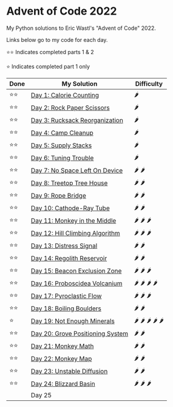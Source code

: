 # Advent of Code 2022

My Python solutions to Eric Wastl's "Advent of Code" 2022.

Links below go to my code for each day.

⭐⭐ Indicates completed parts 1 & 2

⭐ Indicates completed part 1 only



| Done | My Solution                                     | Difficulty                                                       |
|------|-------------------------------------------------|------------------------------------------------------------------|
| ⭐⭐   | [Day 1: Calorie Counting](day01.ipynb)          | :hot_pepper:                                                     |
| ⭐⭐   | [Day 2: Rock Paper Scissors](day02.ipynb)       | :hot_pepper:                                                     |     
| ⭐⭐   | [Day 3: Rucksack Reorganization](day03.ipynb)   | :hot_pepper:                                                     |          
| ⭐⭐   | [Day 4: Camp Cleanup](day04.ipynb)              | :hot_pepper:                                                     |
| ⭐⭐   | [Day 5: Supply Stacks](day05.ipynb)             | :hot_pepper:                                                     |
| ⭐⭐   | [Day 6: Tuning Trouble](day06.ipynb)            | :hot_pepper:                                                     | 
| ⭐⭐   | [Day 7: No Space Left On Device](day07.ipynb)   | :hot_pepper: :hot_pepper:                                        |          
| ⭐⭐   | [Day 8: Treetop Tree House](day08.ipynb)        | :hot_pepper: :hot_pepper:                                        |     
| ⭐⭐   | [Day 9: Rope Bridge](day09.ipynb)               | :hot_pepper: :hot_pepper:                                        |
| ⭐⭐   | [Day 10: Cathode-Ray Tube](day10.ipynb)         | :hot_pepper: :hot_pepper:                                        |
| ⭐⭐   | [Day 11: Monkey in the Middle](day11.ipynb)     | :hot_pepper: :hot_pepper: :hot_pepper:                           |    
| ⭐⭐   | [Day 12: Hill Climbing Algorithm](day12.ipynb)  | :hot_pepper: :hot_pepper: :hot_pepper:                           |      
| ⭐⭐   | [Day 13: Distress Signal](day13.ipynb)          | :hot_pepper: :hot_pepper:                                        |
| ⭐⭐   | [Day 14: Regolith Reservoir](day14.ipynb)       | :hot_pepper: :hot_pepper:                                        |
| ⭐⭐   | [Day 15: Beacon Exclusion Zone](day15.ipynb)    | :hot_pepper: :hot_pepper: :hot_pepper:                           |    
| ⭐⭐   | [Day 16: Proboscidea Volcanium](day16.ipynb)    | :hot_pepper: :hot_pepper: :hot_pepper: :hot_pepper:              |
| ⭐⭐   | [Day 17: Pyroclastic Flow](day17.ipynb)         | :hot_pepper: :hot_pepper: :hot_pepper:                           |
| ⭐⭐   | [Day 18: Boiling Boulders](day18.ipynb)         | :hot_pepper:  :hot_pepper:                                    |
| ⭐    | [Day 19: Not Enough Minerals](day19.ipynb)      | :hot_pepper: :hot_pepper: :hot_pepper: :hot_pepper: :hot_pepper: |
| ⭐⭐   | [Day 20: Grove Positioning System](day20.ipynb) | :hot_pepper: :hot_pepper:                                        |
| ⭐⭐   | [Day 21: Monkey Math](day21.ipynb)              | :hot_pepper: :hot_pepper:                                        |
| ⭐⭐   | [Day 22: Monkey Map](day22.ipynb)               | :hot_pepper: :hot_pepper:                                        |
| ⭐⭐     | [Day 23: Unstable Diffusion](day23.ipynb)       | :hot_pepper: :hot_pepper:                                        |
| ⭐⭐     | [Day 24: Blizzard Basin](day24.ipynb)           | :hot_pepper: :hot_pepper: :hot_pepper:                                        |
|      | Day 25                                          |                                                                  |
